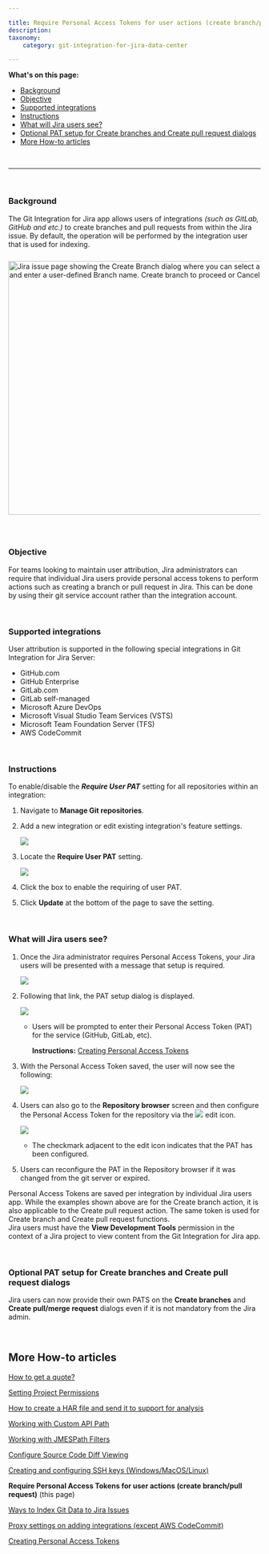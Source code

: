 ```yaml
---

title: Require Personal Access Tokens for user actions (create branch/pull request)
description:
taxonomy:
    category: git-integration-for-jira-data-center

---
```


<!-- how to -->

**What's on this page:**
- [Background](#background)
- [Objective](#objective)
- [Supported integrations](#supported-integrations)
- [Instructions](#instructions)
- [What will Jira users see?](#what-will-jira-users-see)
- [Optional PAT setup for Create branches and Create pull request dialogs](#optional-pat-setup-for-create-branches-and-create-pull-request-dialogs)
- [More How-to articles](#more-how-to-articles)

&nbsp;
* * *
&nbsp;

### Background

The Git Integration for Jira app allows users of integrations _(such as GitLab, GitHub and etc.)_ to create branches and pull requests from within the Jira issue. By default, the operation will be performed by the integration user that is used for indexing.

<img src='/wp-content/uploads/gij-jira-server-create-branch-example-01.png' width=680 height=506 alt='Jira issue page showing the Create Branch dialog where you can select a Repository, Base Branch and enter a user-defined Branch name. Create branch to proceed or Cancel to disregard.' style='display:block;margin:25px auto;max-width:100%'/>

&nbsp;

### Objective

For teams looking to maintain user attribution, Jira administrators can require that individual Jira users provide personal access tokens to perform actions such as creating a branch or pull request in Jira. This can be done by using their git service account rather than the integration account.

&nbsp;

### Supported integrations

User attribution is supported in the following special integrations in Git Integration for Jira Server:

*   GitHub.com
*   GitHub Enterprise
*   GitLab.com
*   GitLab self-managed
*   Microsoft Azure DevOps
*   Microsoft Visual Studio Team Services (VSTS)
*   Microsoft Team Foundation Server (TFS)
*   AWS CodeCommit

&nbsp;

### Instructions

To enable/disable the _**Require User PAT**_ setting for all repositories within an integration:

1.  Navigate to **Manage Git repositories**.

2.  Add a new integration or edit existing integration's feature settings.

    ![](/wp-content/uploads/gij-gitserver-webhook-cfg-edit-features-settings-sel-c.png)

3.  Locate the **Require User PAT** setting.

    ![](/wp-content/uploads/gij-gitserver-edit-features-cfg-reqUserPAT-sel-c.png)

4.  Click the box to enable the requiring of user PAT.

5.  Click **Update** at the bottom of the page to save the setting.

&nbsp;

### What will Jira users see?

1.  Once the Jira administrator requires Personal Access Tokens, your Jira users will be presented with a message that setup is required.

    ![](/wp-content/uploads/gij-gitserver-create-branch-dlg-start-c.png)

2.  Following that link, the PAT setup dialog is displayed.

    ![](/wp-content/uploads/gij-gitserver-setup-pat-dlg-c.png)

    *   Users will be prompted to enter their Personal Access Token (PAT) for the service (GitHub, GitLab, etc).

        **Instructions:** [Creating Personal Access Tokens](/git-integration-for-jira-data-center/Creating-Personal-Access-Tokens-gij-self-managed)

3.  With the Personal Access Token saved, the user will now see the following:

    ![](/wp-content/uploads/gij-gitserver-create-branch-dlg-use-pat-sel-c.png)

4.  Users can also go to the **Repository browser** screen and then configure the Personal Access Token for the repository via the ![](gij-edit-icon-dark.png) edit icon.

    ![](/wp-content/uploads/gij-gitserver-repo-browser-PAT-col-sel-c.png)

    *   The checkmark adjacent to the edit icon indicates that the PAT has been configured.

5.  Users can reconfigure the PAT in the Repository browser if it was changed from the git server or expired.

<div class="bbb-callout bbb--info">
    <div class="irow">
    <div class="ilogobox">
        <span class="logoimg"></span>
    </div>
    <div class="imsgbox">
        Personal Access Tokens are saved per integration by individual Jira users app. While the examples shown above are for the Create branch action, it is also applicable to the Create pull request action. The same token is used for Create branch and Create pull request functions.
    </div>
    </div>
</div>

<div class="bbb-callout bbb--alert">
    <div class="irow">
    <div class="ilogobox">
        <span class="logoimg"></span>
    </div>
    <div class="imsgbox">
        Jira users must have the <b>View Development Tools</b> permission in the context of a Jira project to view content from the Git Integration for Jira app.
    </div>
    </div>
</div>

&nbsp;

### Optional PAT setup for Create branches and Create pull request dialogs

Jira users can now provide their own PATS on the **Create branches** and **Create pull/merge request** dialogs even if it is not mandatory from the Jira admin.

&nbsp;

## More How-to articles

[How to get a quote?](/git-integration-for-jira-data-center/how-to-get-a-quote-gij-self-managed/)

[Setting Project Permissions](/git-integration-for-jira-data-center/Setting-Project-Permissions-gij-self-managed)

[How to create a HAR file and send it to support for analysis](/git-integration-for-jira-data-center/how-to-create-a-har-file-and-send-it-to-support-for-analysis-gij-self-managed/)

[Working with Custom API Path](/git-integration-for-jira-data-center/Working-with-Custom-API-Path-gij-self-managed)

[Working with JMESPath Filters](/git-integration-for-jira-data-center/Working-with-JMESPath-Filters-gij-self-managed)

[Configure Source Code Diff Viewing](/git-integration-for-jira-data-center/configure-source-code-diff-viewing-gij-self-managed)

[Creating and configuring SSH keys (Windows/MacOS/Linux)](/git-integration-for-jira-data-center/creating-and-configuring-ssh-keys-windows-macos-linux-gij-self-managed)

**Require Personal Access Tokens for user actions (create branch/pull request)** (this page)

[Ways to Index Git Data to Jira Issues](/git-integration-for-jira-data-center/Ways-to-Index-Git-Data-to-Jira-Issues-gij-self-managed)

[Proxy settings on adding integrations (except AWS CodeCommit)](/git-integration-for-jira-data-center/Proxy-settings-on-adding-integrations-(except-AWS-CodeCommit)-gij-self-managed)

[Creating Personal Access Tokens](/git-integration-for-jira-data-center/Creating-Personal-Access-Tokens-gij-self-managed)



